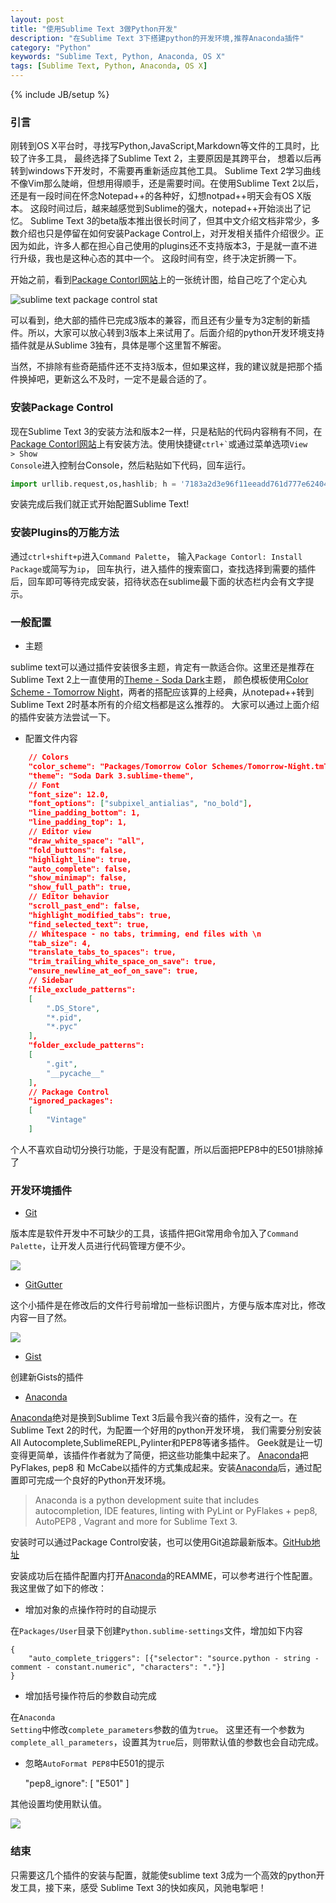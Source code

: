 ```yaml
---
layout: post
title: "使用Sublime Text 3做Python开发"
description: "在Sublime Text 3下搭建python的开发环境,推荐Anaconda插件"
category: "Python"
keywords: "Sublime Text, Python, Anaconda, OS X"
tags: [Sublime Text, Python, Anaconda, OS X]
---
```

{% include JB/setup %}

### 引言

刚转到OS X平台时，寻找写Python,JavaScript,Markdown等文件的工具时，比较了许多工具，
最终选择了Sublime Text 2，主要原因是其跨平台，
想着以后再转到windows下开发时，不需要再重新适应其他工具。
Sublime Text 2学习曲线不像Vim那么陡峭，但想用得顺手，还是需要时间。在使用Sublime Text 2以后，还是有一段时间在怀念Notepad++的各种好，幻想notpad++明天会有OS X版本。
这段时间过后，越来越感觉到Sublime的强大，notepad++开始淡出了记忆。
Sublime Text 3的beta版本推出很长时间了，但其中文介绍文档非常少，多数介绍也只是停留在如何安装Package Control上，对开发相关插件介绍很少。正因为如此，许多人都在担心自己使用的plugins还不支持版本3，于是就一直不进行升级，我也是这种心态的其中一个。
这段时间有空，终于决定折腾一下。

开始之前，看到[Package Contorl网站][]上的一张统计图，给自己吃了个定心丸

<img src="https://dl.dropboxusercontent.com/u/57451074/github/sw897/images/sublime_pc_stat.png" alt="sublime text package control stat">

可以看到，绝大部的插件已完成3版本的兼容，而且还有少量专为3定制的新插件。所以，大家可以放心转到3版本上来试用了。后面介绍的python开发环境支持插件就是从Sublime 3独有，具体是哪个这里暂不解密。

当然，不排除有些奇葩插件还不支持3版本，但如果这样，我的建议就是把那个插件换掉吧，更新这么不及时，一定不是最合适的了。

### 安装Package Control

现在Sublime Text 3的安装方法和版本2一样，只是粘贴的代码内容稍有不同，在[Package Contorl网站][]上有安装方法。使用快捷键<code>ctrl+\`</code>或通过菜单选项<code>View > Show Console</code>进入控制台Console，然后粘贴如下代码，回车运行。
```python
import urllib.request,os,hashlib; h = '7183a2d3e96f11eeadd761d777e62404e330c659d4bb41d3bdf022e94cab3cd0'; pf = 'Package Control.sublime-package'; ipp = sublime.installed_packages_path(); urllib.request.install_opener( urllib.request.build_opener( urllib.request.ProxyHandler()) ); by = urllib.request.urlopen( 'http://sublime.wbond.net/' + pf.replace(' ', '%20')).read(); dh = hashlib.sha256(by).hexdigest(); print('Error validating download (got %s instead of %s), please try manual install' % (dh, h)) if dh != h else open(os.path.join( ipp, pf), 'wb' ).write(by)
```
安装完成后我们就正式开始配置Sublime Text!

### 安装Plugins的万能方法

通过<code>ctrl+shift+p</code>进入<code>Command Palette</code>，
输入<code>Package Contorl: Install Package</code>或简写为<code>ip</code>，
回车执行，进入插件的搜索窗口，查找选择到需要的插件后，回车即可等待完成安装，招待状态在sublime最下面的状态栏内会有文字提示。

### 一般配置

* 主题

sublime text可以通过插件安装很多主题，肯定有一款适合你。这里还是推荐在Sublime Text 2上一直使用的[Theme - Soda Dark][]主题，
颜色模板使用[Color Scheme - Tomorrow Night][]，两者的搭配应该算的上经典，从notepad++转到Sublime Text 2时基本所有的介绍文档都是这么推荐的。
大家可以通过上面介绍的插件安装方法尝试一下。


* 配置文件内容
```json
    // Colors
    "color_scheme": "Packages/Tomorrow Color Schemes/Tomorrow-Night.tmTheme",
    "theme": "Soda Dark 3.sublime-theme",
    // Font
    "font_size": 12.0,
    "font_options": ["subpixel_antialias", "no_bold"],
    "line_padding_bottom": 1,
    "line_padding_top": 1,
    // Editor view
    "draw_white_space": "all",
    "fold_buttons": false,
    "highlight_line": true,
    "auto_complete": false,
    "show_minimap": false,
    "show_full_path": true,
    // Editor behavior
    "scroll_past_end": false,
    "highlight_modified_tabs": true,
    "find_selected_text": true,
    // Whitespace - no tabs, trimming, end files with \n
    "tab_size": 4,
    "translate_tabs_to_spaces": true,
    "trim_trailing_white_space_on_save": true,
    "ensure_newline_at_eof_on_save": true,
    // Sidebar
    "file_exclude_patterns":
    [
        ".DS_Store",
        "*.pid",
        "*.pyc"
    ],
    "folder_exclude_patterns":
    [
        ".git",
        "__pycache__"
    ],
    // Package Control
    "ignored_packages":
    [
        "Vintage"
    ]
```
个人不喜欢自动切分换行功能，于是没有配置，所以后面把PEP8中的E501排除掉了

### 开发环境插件

* [Git][]

版本库是软件开发中不可缺少的工具，该插件把Git常用命令加入了<code>Command Palette</code>，让开发人员进行代码管理方便不少。

<img src="https://dl.dropboxusercontent.com/u/57451074/github/sw897/images/sublime_git.png">

* [GitGutter][]

这个小插件是在修改后的文件行号前增加一些标识图片，方便与版本库对比，修改内容一目了然。

<img src="https://dl.dropboxusercontent.com/u/57451074/github/sw897/images/sublime_gitgutter.png">

* [Gist][]

创建新Gists的插件

* [Anaconda][]

[Anaconda][]绝对是换到Sublime Text 3后最令我兴奋的插件，没有之一。在Sublime Text 2的时代，为配置一个好用的python开发环境，
我们需要分别安装All Autocomplete,SublimeREPL,Pylinter和PEP8等诸多插件。
Geek就是让一切变得更简单，该插件作者就为了简便，把这些功能集中起来了。
[Anaconda][]把PyFlakes, pep8 和 McCabe以插件的方式集成起来。安装[Anaconda][]后，通过配置即可完成一个良好的Python开发环境。

> Anaconda is a python development suite that includes autocompletion, IDE features, linting with PyLint or PyFlakes + pep8, AutoPEP8 , Vagrant and more for Sublime Text 3.

安装时可以通过Package Control安装，也可以使用Git追踪最新版本。[GitHub地址](https://github.com/DamnWidget/anaconda)

安装成功后在插件配置内打开[Anaconda][]的REAMME，可以参考进行个性配置。我这里做了如下的修改：

* 增加对象的点操作符时的自动提示

在<code>Packages/User</code>目录下创建<code>Python.sublime-settings</code>文件，增加如下内容

    {
        "auto_complete_triggers": [{"selector": "source.python - string - comment - constant.numeric", "characters": "."}]
    }

* 增加括号操作符后的参数自动完成

在<code>Anaconda Setting</code>中修改<code>complete_parameters</code>参数的值为<code>true</code>。
这里还有一个参数为<code>complete_all_parameters</code>，设置其为<code>true</code>后，则带默认值的参数也会自动完成。

* 忽略<code>AutoFormat PEP8</code>中E501的提示

    "pep8_ignore":
    \[
        "E501"
    \]

其他设置均使用默认值。

<img src="https://dl.dropboxusercontent.com/u/57451074/github/sw897/images/sublime_anaconda.png">

### 结束

只需要这几个插件的安装与配置，就能使sublime text 3成为一个高效的python开发工具，接下来，感受 Sublime Text 3的快如疾风，风驰电掣吧！


[Package Contorl网站]: https://sublime.wbond.net
[Theme - Soda Dark]: http://buymeasoda.github.io/soda-theme/
[Color Scheme - Tomorrow Night]: https://github.com/theymaybecoders/sublime-tomorrow-theme
[Anaconda]: https://sublime.wbond.net/packages/Anaconda
[Git]: https://sublime.wbond.net/packages/Git
[GitGutter]: https://sublime.wbond.net/packages/GitGutter
[Gist]: https://sublime.wbond.net/packages/Gist



